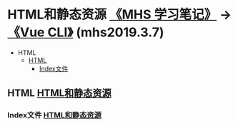 # HTML和静态资源 [《MHS 学习笔记》] -> [《Vue CLI》] (mhs2019.3.7)

- HTML
  - [HTML]
    - [Index文件]

## <span id="html">HTML</span> [HTML和静态资源]
### <span id="index-file">Index文件</span> [HTML和静态资源]



##
[《MHS 学习笔记》]: https://mhsnet.github.io/mhsstudynotes/ "《MHS 学习笔记》"
[《Vue CLI》]: https://mhsnet.github.io/mhsstudynotes/vue/cli/index.html "《Vue CLI》"

[HTML和静态资源]: https://mhsnet.github.io/mhsstudynotes/vue/cli/guide/html_and_static_assets.html "HTML和静态资源"

[HTML]: https://mhsnet.github.io/mhsstudynotes/vue/cli/guide/html_and_static_assets.html#html "HTML"
[Index文件]: https://mhsnet.github.io/mhsstudynotes/vue/cli/guide/html_and_static_assets.html#index-file "Index文件"